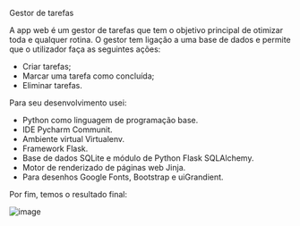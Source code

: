 Gestor de tarefas


A app web é um gestor de tarefas que tem o objetivo principal de otimizar toda e qualquer rotina. O gestor tem ligação a uma base de dados e permite que o utilizador faça as seguintes ações:
        
- Criar tarefas;
- Marcar uma tarefa como concluída;
- Eliminar tarefas.

Para seu desenvolvimento usei:
- Python como linguagem de programação base.
- IDE Pycharm Communit.
- Ambiente virtual Virtualenv.
- Framework Flask.
- Base de dados SQLite e módulo de Python Flask SQLAlchemy.
- Motor de renderizado de páginas web Jinja.
- Para desenhos Google Fonts, Bootstrap e uiGrandient.
        
Por fim, temos o resultado final:

![image](https://user-images.githubusercontent.com/109659867/227896381-81db8d02-1aeb-4899-b07f-5886b32a0734.png)
